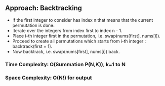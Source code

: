 ## Approach: Backtracking
* If the first integer to consider has index n that means that the current permutation is done.
* Iterate over the integers from index first to index n - 1.
* Place i-th integer first in the permutation, i.e. swap(nums[first], nums[i]).
* Proceed to create all permutations which starts from i-th integer : backtrack(first + 1).
* Now backtrack, i.e. swap(nums[first], nums[i]) back.
​
### Time Complexity: O(Summation P(N,K)), k=1 to N
### Space Complexity: O(N!) for output